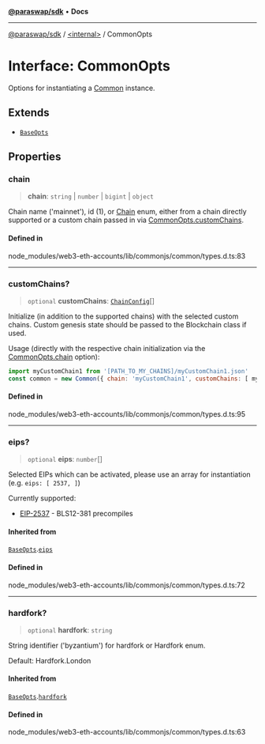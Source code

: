 [**@paraswap/sdk**](../../README.md) • **Docs**

***

[@paraswap/sdk](../../globals.md) / [\<internal\>](../README.md) / CommonOpts

# Interface: CommonOpts

Options for instantiating a [Common](../classes/Common.md) instance.

## Extends

- [`BaseOpts`](BaseOpts.md)

## Properties

### chain

> **chain**: `string` \| `number` \| `bigint` \| `object`

Chain name ('mainnet'), id (1), or [Chain](../enumerations/Chain.md) enum,
either from a chain directly supported or a custom chain
passed in via [CommonOpts.customChains](CommonOpts.md#customchains).

#### Defined in

node\_modules/web3-eth-accounts/lib/commonjs/common/types.d.ts:83

***

### customChains?

> `optional` **customChains**: [`ChainConfig`](ChainConfig.md)[]

Initialize (in addition to the supported chains) with the selected
custom chains. Custom genesis state should be passed to the Blockchain class if used.

Usage (directly with the respective chain initialization via the [CommonOpts.chain](CommonOpts.md#chain) option):

```javascript
import myCustomChain1 from '[PATH_TO_MY_CHAINS]/myCustomChain1.json'
const common = new Common({ chain: 'myCustomChain1', customChains: [ myCustomChain1 ]})
```

#### Defined in

node\_modules/web3-eth-accounts/lib/commonjs/common/types.d.ts:95

***

### eips?

> `optional` **eips**: `number`[]

Selected EIPs which can be activated, please use an array for instantiation
(e.g. `eips: [ 2537, ]`)

Currently supported:

- [EIP-2537](https://eips.ethereum.org/EIPS/eip-2537) - BLS12-381 precompiles

#### Inherited from

[`BaseOpts`](BaseOpts.md).[`eips`](BaseOpts.md#eips)

#### Defined in

node\_modules/web3-eth-accounts/lib/commonjs/common/types.d.ts:72

***

### hardfork?

> `optional` **hardfork**: `string`

String identifier ('byzantium') for hardfork or Hardfork enum.

Default: Hardfork.London

#### Inherited from

[`BaseOpts`](BaseOpts.md).[`hardfork`](BaseOpts.md#hardfork)

#### Defined in

node\_modules/web3-eth-accounts/lib/commonjs/common/types.d.ts:63
